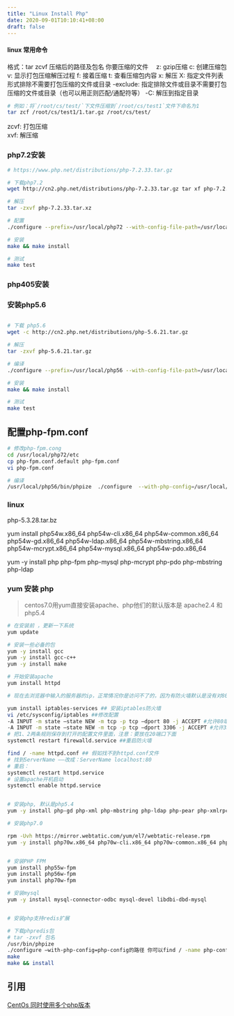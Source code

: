```yaml
---
title: "Linux Install Php"
date: 2020-09-01T10:10:41+08:00
draft: false
---
```


#### linux 常用命令

格式：tar zcvf 压缩后的路径及包名 你要压缩的文件
　z: gzip压缩
  c: 创建压缩包
  v: 显示打包压缩解压过程
  f: 接着压缩
  t: 查看压缩包内容
  x: 解压
  X: 指定文件列表形式排除不需要打包压缩的文件或目录
  -exclude: 指定排除文件或目录不需要打包压缩的文件或目录（也可以用正则匹配/通配符等）
  -C: 解压到指定目录


```bash
# 例如：将`/root/cs/test/`下文件压缩到`/root/cs/test1`文件下命名为1
tar zcf /root/cs/test1/1.tar.gz /root/cs/test/
```

zcvf:   打包压缩     
xvf: 解压缩



### php7.2安装

```bash
# https://www.php.net/distributions/php-7.2.33.tar.gz

# 下载php7.2
wget http://cn2.php.net/distributions/php-7.2.33.tar.gz tar xf php-7.2.33.tar.xz

# 解压
tar -zxvf php-7.2.33.tar.xz

# 配置
./configure --prefix=/usr/local/php72 --with-config-file-path=/usr/local/php72/etc --with-mysql=mysqlnd --with-mysqli=mysqlnd --with-pdo-mysql=mysqlnd --with-gd --with-iconv --with-zlib --enable-xml --enable-bcmath --enable-shmop --enable-sysvsem --enable-inline-optimization  --enable-mbregex --enable-fpm --enable-mbstring --enable-ftp --enable-gd-native-ttf --with-openssl --enable-pcntl --enable-sockets --with-xmlrpc --enable-zip --enable-soap --with-pear --with-gettext --enable-session --with-mcrypt --with-curl

# 安装
make && make install

# 测试
make test
```

### php405安装

### 安装php5.6

```bash

# 下载 php5.6
wget -c http://cn2.php.net/distributions/php-5.6.21.tar.gz

# 解压
tar -zxvf php-5.6.21.tar.gz

# 编译
./configure --prefix=/usr/local/php56 --with-config-file-path=/usr/local/php56/etc --with-mysql=mysqlnd --with-mysqli=mysqlnd --with-pdo-mysql=mysqlnd --with-gd --with-iconv --with-zlib --enable-xml --enable-bcmath --enable-shmop --enable-sysvsem --enable-inline-optimization  --enable-mbregex --enable-fpm --enable-mbstring --enable-ftp --enable-gd-native-ttf --with-openssl --enable-pcntl --enable-sockets --with-xmlrpc --enable-zip --enable-soap --with-pear --with-gettext --enable-session --with-mcrypt --with-curl

# 安装
make && make install

# 测试
make test
```

## 配置php-fpm.conf

```bash
# 修改php-fpm.cong
cd /usr/local/php72/etc
cp php-fpm.conf.default php-fpm.conf
vi php-fpm.conf

# 编译
/usr/local/php56/bin/phpize  ./configure  --with-php-config=/usr/local/php56/bin/php-config
```


### linux 


php-5.3.28.tar.bz

yum install php54w.x86_64 php54w-cli.x86_64 php54w-common.x86_64 php54w-gd.x86_64 php54w-ldap.x86_64 php54w-mbstring.x86_64 php54w-mcrypt.x86_64 php54w-mysql.x86_64 php54w-pdo.x86_64


yum -y install php php-fpm php-mysql php-mcrypt php-pdo php-mbstring php-ldap

### yum 安装 php

> centos7.0用yum直接安装apache、php他们的默认版本是 apache2.4 和 php5.4

```bash
# 在安装前 ，更新一下系统
yum update

# 安装一些必备的包
yum -y install gcc
yum -y install gcc-c++
yum -y install make

# 开始安装apache
yum install httpd

# 现在去浏览器中输入的服务器的ip，正常情况你是访问不了的，因为有防火墙默认是没有对80端口开启的，所以现在要去开放防火墙对80端口开放

yum install iptables-services ## 安装iptables防火墙
vi /etc/sysconfig/iptables ##修改配置
-A INPUT -m state –state NEW -m tcp -p tcp –dport 80 -j ACCEPT #允许80端口通过防火墙 1
-A INPUT -m state –state NEW -m tcp -p tcp –dport 3306 -j ACCEPT #允许3306端口通过防火墙 2
# 把1、2两条规则保存到打开的配置文件里面，注意：要放在20端口下面
systemctl restart firewalld.service ##重启防火墙

find / -name httpd.conf ## 假如找不到httpd.conf文件
# 找到ServerName —–改成：ServerName localhost:80
# 重启：
systemctl restart httpd.service
# 设置apache开机启动
systemctl enable httpd.service 


# 安装php, 默认是php5.4
yum -y install php-gd php-xml php-mbstring php-ldap php-pear php-xmlrpc

# 安装php7.0

rpm -Uvh https://mirror.webtatic.com/yum/el7/webtatic-release.rpm
yum -y install php70w.x86_64 php70w-cli.x86_64 php70w-common.x86_64 php70w-gd.x86_64 php70w-ldap.x86_64 php70w-mbstring.x86_64 php70w-mysql.x86_64 php70w-pdo.x86_64 php70w-pear.noarch php70w-process.x86_64 php70w-xml.x86_64 php70w-xmlrpc.x86_64


# 安装PHP FPM
yum install php55w-fpm
yum install php56w-fpm
yum install php70w-fpm

# 安装mysql
yum -y install mysql-connector-odbc mysql-devel libdbi-dbd-mysql


# 安装php支持redis扩展

# 下载phpredis包
# tar -zxvf 包名
/usr/bin/phpize
./configure –with-php-config=php-config的路径 你可以find / -name php-config 查看路径
make
make && install
```

## 引用
[CentOs 同时使用多个php版本](https://www.jianshu.com/p/600ef6e83af1)